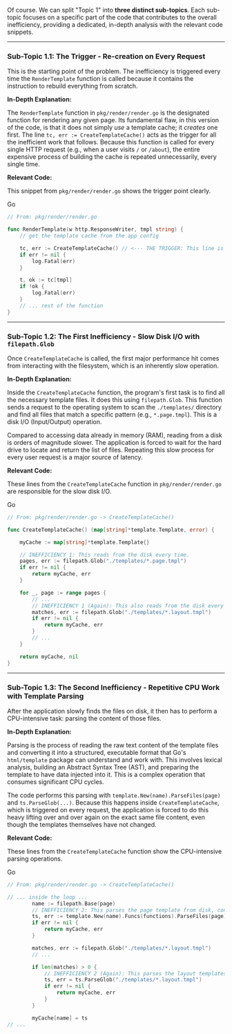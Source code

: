 Of course. We can split "Topic 1" into **three distinct sub-topics**. Each sub-topic focuses on a specific part of the code that contributes to the overall inefficiency, providing a dedicated, in-depth analysis with the relevant code snippets.

---

### Sub-Topic 1.1: The Trigger - Re-creation on Every Request

This is the starting point of the problem. The inefficiency is triggered every time the `RenderTemplate` function is called because it contains the instruction to rebuild everything from scratch.

**In-Depth Explanation:**

The `RenderTemplate` function in `pkg/render/render.go` is the designated function for rendering any given page. Its fundamental flaw, in this version of the code, is that it does not simply _use_ a template cache; it _creates_ one first. The line `tc, err := CreateTemplateCache()` acts as the trigger for all the inefficient work that follows. Because this function is called for every single HTTP request (e.g., when a user visits `/` or `/about`), the entire expensive process of building the cache is repeated unnecessarily, every single time.

**Relevant Code:**

This snippet from `pkg/render/render.go` shows the trigger point clearly.

Go

```Go
// From: pkg/render/render.go

func RenderTemplate(w http.ResponseWriter, tmpl string) {
	// get the template cache from the app config

	tc, err := CreateTemplateCache() // <--- THE TRIGGER: This line is executed on every page view.
	if err != nil {
		log.Fatal(err)
	}

	t, ok := tc[tmpl]
	if !ok {
		log.Fatal(err)
	}
    // ... rest of the function
}
```

---

### Sub-Topic 1.2: The First Inefficiency - Slow Disk I/O with `filepath.Glob`

Once `CreateTemplateCache` is called, the first major performance hit comes from interacting with the filesystem, which is an inherently slow operation.

**In-Depth Explanation:**

Inside the `CreateTemplateCache` function, the program's first task is to find all the necessary template files. It does this using `filepath.Glob`. This function sends a request to the operating system to scan the `./templates/` directory and find all files that match a specific pattern (e.g., `*.page.tmpl`). This is a disk I/O (Input/Output) operation.

Compared to accessing data already in memory (RAM), reading from a disk is orders of magnitude slower. The application is forced to wait for the hard drive to locate and return the list of files. Repeating this slow process for every user request is a major source of latency.

**Relevant Code:**

These lines from the `CreateTemplateCache` function in `pkg/render/render.go` are responsible for the slow disk I/O.

Go

```Go
// From: pkg/render/render.go -> CreateTemplateCache()

func CreateTemplateCache() (map[string]*template.Template, error) {

	myCache := map[string]*template.Template{}

	// INEFFICIENCY 1: This reads from the disk every time.
	pages, err := filepath.Glob("./templates/*.page.tmpl")
	if err != nil {
		return myCache, err
	}

	for _, page := range pages {
		// ...
		// INEFFICIENCY 1 (Again): This also reads from the disk every time inside the loop.
		matches, err := filepath.Glob("./templates/*.layout.tmpl")
		if err != nil {
			return myCache, err
		}
        // ...
	}

	return myCache, nil
}
```

---

### Sub-Topic 1.3: The Second Inefficiency - Repetitive CPU Work with Template Parsing

After the application slowly finds the files on disk, it then has to perform a CPU-intensive task: parsing the content of those files.

**In-Depth Explanation:**

Parsing is the process of reading the raw text content of the template files and converting it into a structured, executable format that Go's `html/template` package can understand and work with. This involves lexical analysis, building an Abstract Syntax Tree (AST), and preparing the template to have data injected into it. This is a complex operation that consumes significant CPU cycles.

The code performs this parsing with `template.New(name).ParseFiles(page)` and `ts.ParseGlob(...)`. Because this happens inside `CreateTemplateCache`, which is triggered on every request, the application is forced to do this heavy lifting over and over again on the exact same file content, even though the templates themselves have not changed.

**Relevant Code:**

These lines from the `CreateTemplateCache` function show the CPU-intensive parsing operations.

Go

```Go
// From: pkg/render/render.go -> CreateTemplateCache()

// ... inside the loop ...
		name := filepath.Base(page)
		// INEFFICIENCY 2: This parses the page template from disk, consuming CPU.
		ts, err := template.New(name).Funcs(functions).ParseFiles(page)
		if err != nil {
			return myCache, err
		}

		matches, err := filepath.Glob("./templates/*.layout.tmpl")
		// ...

		if len(matches) > 0 {
			// INEFFICIENCY 2 (Again): This parses the layout templates from disk, consuming more CPU.
			ts, err = ts.ParseGlob("./templates/*.layout.tmpl")
			if err != nil {
				return myCache, err
			}
		}

		myCache[name] = ts
// ...
```
